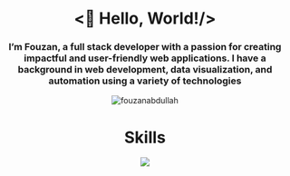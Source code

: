 <h1 align="center"><👋 Hello, World!/></h1>
<h3 align="center">I’m Fouzan, a full stack developer with a passion for creating impactful and user-friendly web applications. I have a background in web development, data visualization, and automation using a variety of technologies</h3>
<p align="center"> <img src="https://komarev.com/ghpvc/?username=fouzanabdullah&label=Profile%20views&color=blueviolet&style=flat" alt="fouzanabdullah" /> </p>

<h1 align="center">Skills</h1>
<p align="center">
  <a href="https://skillicons.dev">
    <img src="https://skillicons.dev/icons?i=cpp,aws,github,git,go,html,js,cpp,css,firebase,mongodb,mysql,nextjs,nodejs,postgres,py,react,supabase,tailwind,svelte,figma,docker,ts,vuejs,swift,robloxstudio,replit,powershell,matlab,netlify,opencv,react,vercel,vite&perline=12" />
  </a>                                        
</p>

